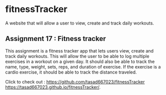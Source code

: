 # fitnessTracker
A website that will allow a user to view, create and track daily workouts. 

## Assignment 17 : Fitness tracker
This assignment is a fitness tracker app that lets users view, create and track daily workouts. This will allow the user to be able to log multiple exercises in a workout on a given day. It should also be able to track the name, type, weight, sets, reps, and duration of exercise. If the exercise is a cardio exercise, it should be able to track the distance traveled.


Click to check out : 
https://github.com/tasad667023/fitnessTracker
https://tasad667023.github.io/fitnessTracker/. 



